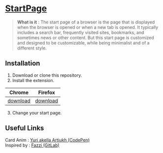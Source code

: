 # <a target="_blank" href="https://itsoon-xyz.github.io/StartPage/">StartPage</a>
> **What is it** : The start page of a browser is the page that is displayed when the browser is opened or when a new tab is opened. It typically includes a search bar, frequently visited sites, bookmarks, and sometimes news or other content.
But this start page is customized and designed to be customizable, while being minimalist and of a different style.

## Installation
1. Download or clone this repository.
2. Install the extension.

| Chrome | Firefox |
| --- | --- |
| <a target="_blank" href="https://chrome.google.com/webstore/detail/fast-new-tab-redirect/ohnfdmfkceojnmepofncbddpdicdjcoi">download</a> | <a target="_blank" href="https://addons.mozilla.org/en-US/firefox/addon/custom-new-tab-page/">download</a> |
3. Change your start page.

## Useful Links

Card Anim : <a target="_blank" href="https://codepen.io/akella/pen/XWYrRmb">Yuri akella Artiukh (CodePen)</a><br>
Inspired by : <a target="_blank" href="https://gitlab.com/fazzi/startpage">Fazzi (GitLab)</a>